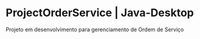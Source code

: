 # ProjectOrderService | Java-Desktop
 Projeto em desenvolvimento para gerenciamento de Ordem de Serviço
